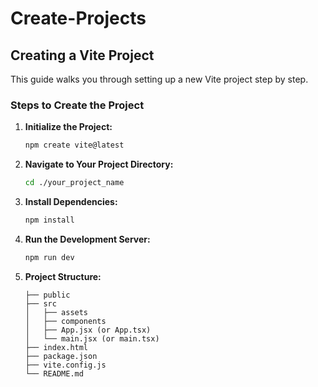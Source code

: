 # Create-Projects

## Creating a Vite Project

This guide walks you through setting up a new Vite project step by step.

### Steps to Create the Project

1. **Initialize the Project:**

   ```bash
   npm create vite@latest
   ```

2. **Navigate to Your Project Directory:**

   ```bash
   cd ./your_project_name
   ```

3. **Install Dependencies:**

   ```bash
   npm install
   ```

4. **Run the Development Server:**

   ```bash
   npm run dev
   ```

5. **Project Structure:**

   ```
   ├── public
   ├── src
   │   ├── assets
   │   ├── components
   │   ├── App.jsx (or App.tsx)
   │   └── main.jsx (or main.tsx)
   ├── index.html
   ├── package.json
   ├── vite.config.js
   └── README.md
   ```
